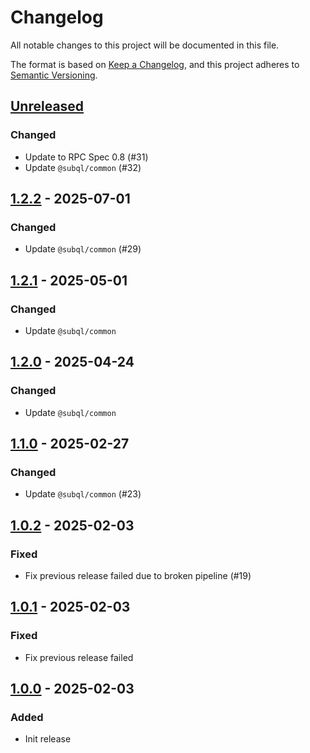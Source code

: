 # Changelog
All notable changes to this project will be documented in this file.

The format is based on [Keep a Changelog](https://keepachangelog.com/en/1.0.0/),
and this project adheres to [Semantic Versioning](https://semver.org/spec/v2.0.0.html).

## [Unreleased]
### Changed
- Update to RPC Spec 0.8 (#31)
- Update `@subql/common` (#32)

## [1.2.2] - 2025-07-01
### Changed
- Update `@subql/common` (#29)

## [1.2.1] - 2025-05-01
### Changed
- Update `@subql/common`

## [1.2.0] - 2025-04-24
### Changed
- Update `@subql/common`

## [1.1.0] - 2025-02-27
### Changed
- Update `@subql/common` (#23)

## [1.0.2] - 2025-02-03
### Fixed
- Fix previous release failed due to broken pipeline (#19)

## [1.0.1] - 2025-02-03
### Fixed
- Fix previous release failed

## [1.0.0] - 2025-02-03
### Added
- Init release

[Unreleased]: https://github.com/subquery/subql-starknet/compare/common-starknet/1.2.2...HEAD
[1.2.2]: https://github.com/subquery/subql-starknet/compare/common-starknet/1.2.1...common-starknet/1.2.2
[1.2.1]: https://github.com/subquery/subql-starknet/compare/common-starknet/1.2.0...common-starknet/1.2.1
[1.2.0]: https://github.com/subquery/subql-starknet/compare/common-starknet/1.1.0...common-starknet/1.2.0
[1.1.0]: https://github.com/subquery/subql-starknet/compare/common-starknet/1.0.2...common-starknet/1.1.0
[1.0.2]: https://github.com/subquery/subql-starknet/compare/common-starknet/1.0.1...common-starknet/1.0.2
[1.0.1]: https://github.com/subquery/subql-starknet/compare/common-starknet/1.0.0...common-starknet/1.0.1
[1.0.0]: https://github.com/subquery/subql-starknet/releases/tag/common-starknet/1.0.0
